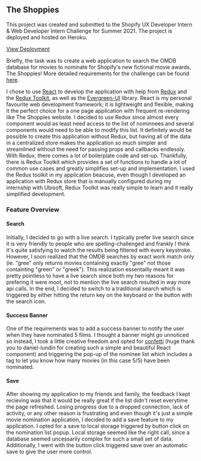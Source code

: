 
## The Shoppies

This project was created and submitted to the Shopify UX Developer Intern & Web Developer Intern Challenge for Summer 2021. The project is deployed and hosted on Heroku. 

[View Deployment](https://katies-shoppies.herokuapp.com/)

Briefly, the task was to create a web application to search the OMDB database for movies to nominate for Shopify's new fictional movie awards, The Shoppies! More detailed requirements for the challenge can be found [here](https://docs.google.com/document/d/1AZO0BZwn1Aogj4f3PDNe1mhq8pKsXZxtrG--EIbP_-w/edit?usp=sharing). 

I chose to use [React](https://reactjs.org) to develop the application with help from [Redux](https://redux.js.org/introduction/getting-started) and the [Redux Toolkit](https://redux.js.org/redux-toolkit/overview), as well as the [Evergreen-UI](https://evergreen.segment.com) library. React is my personal favourite web development framework; it is lightweight and flexible, making it the perfect choice for a one page application with frequent re-rendering like The Shoppies website.
I decided to use Redux since almost every component would as least need access to the list of nominnees and several components would need to be able to modify this list. It definitely would be possible to create this application without Redux, but having all of the data in a centralized store makes the application so much simpler and streamlined without the need for passing props and callbacks endlessly.
With Redux, there comes a lot of boilerplate code and set-up. Thankfully,  there is Redux Toolkit which provides a set of functions to handle a lot of common use cases and greatly simplifies set-up and implementation. I used the Redux toolkit in my application beacuse, even though I developed an application with Redux store that is manually configured during my internship with Ubisoft, Redux Toolkit was really simple to learn and it really simplified development.

### Feature Overview
#### Search
Initially, I decided to go with a live search. I typically prefer live search since it is very friendly to people who are spelling-challenged and frankly I think it's quite satisfying to watch the results being filtered with every keystroke. However, I soon realized that the OMDB searches by exact work match only (ie. "gree" only returns movies containing exactly "gree" not those containting "green" or "greek"). This realization essentailly meant it was pretty pointless to have a live search since both my two reasons for prefering it were moot, not to mention the live search resulted in way more api calls. In the end, I decided to switch to a traditional search which is triggered by either hitting the return key on the keyboard or the button with the search icon. 
#### Success Banner
One of the requirements was to add a success banner to notify the user when they have nominated 5 films. I thought a banner might go unnoticed so instead, I took a little creative freedom and opted for [confetti](https://daniel-lundin.github.io/react-dom-confetti/) (huge thank you to daniel-lundin for creating such a simple and beautiful React component) and triggering the pop-up of the nominee list which includes a tag to let you know how many movies (in this case 5/5) have been nominated. 
#### Save
After showing my application to my friends and family, the feedback I kept recieving was that it would be really great if the list didn't reset everytime the page refreshed. Losing progress due to a dropped connection, lack of activity, or any other reason is frustrating and even though it's just a simple movie nomination application, I decided to add a save feature to my application. I opted for a save to local storage triggered by button click on the nomination list popup. Local storage seemed like the right call, since a database seemed uncessarily complex for such a small set of data. Additionally, I went with the button click triggered save over an automatic save to give the user more control. 

